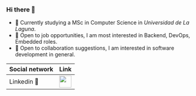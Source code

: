 ### Hi there 👋

 - :running: Currently studying a MSc in Computer Science in *Universidad de La Laguna*.
 - :eyes: Open to job opportunities, I am most interested in Backend, DevOps, Embedded roles.
 - :dancers: Open to collaboration suggestions, I am interested in software development in general.


Social network           | Link
-----------------------  | ---------------------------------------
Linkedin :briefcase:     | [<img src="logos/linkedin.png" width="32">](https://www.linkedin.com/in/marcos-jes%C3%BAs-barrios-lorenzo-9a65a11b6/)
